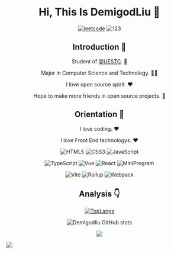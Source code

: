 
<div align=center>

<!-- <img alt="Demigodliu" src="https://github.com/demigodliu/demigodliu/blob/master/assets/avatar.png" width=100 /> -->

# Hi, This Is DemigodLiu :wave: 

<p>

[![leetcode](https://img.shields.io/badge/839-1e80ff?color=f3a43f&labelColor=000000&label=leetcode%20fans&logo=leetcode)](https://leetcode-cn.com/u/demigodliu/)
![123](https://komarev.com/ghpvc/?username=demigodliu)
  
</p> 

## Introduction :raised_hands:

Student of [@UESTC](https://github.com/uestcer). :school: 

Major in Computer Science and Technology. :man_technologist:

I love open source spirit. :heart:

Hope to make more friends in open source projects. :eyes:

## Orientation :dart:

I love coding. :heart:

I love Front End technologys. :heart:

<p>

![HTML5](https://img.shields.io/badge/-HTML5-red?logo=html5&logoColor=white)
![CSS3](https://img.shields.io/badge/-CSS3-blue?logo=css3&logoColor=white)
![JavaScript](https://img.shields.io/badge/-JavaScript-yellow?logo=javascript&logoColor=white)

</p>

<p>

![TypeScript](https://img.shields.io/badge/-TypeScript-blue?logo=typescript&logoColor=white)
![Vue](https://img.shields.io/badge/-Vue-34495e?logo=vue.js)
![React](https://img.shields.io/badge/-React-282c34?logo=react)
![MiniProgram](https://img.shields.io/badge/-MiniProgram-07c160?logo=wechat&logoColor=white)

</p>

<p>

![Vite](https://img.shields.io/badge/-Vite-646cff?logo=vite&logoColor=white)
![Rollup](https://img.shields.io/badge/-Rollup-ef3335?logo=rollup.js&logoColor=white)
![Webpack](https://img.shields.io/badge/-Webpack-1a6bac?logo=webpack)

</p>

## Analysis :point_down:

[![TopLangs](https://github-readme-stats.vercel.app/api/top-langs/?username=demigodliu&layout=compact)](https://github.com/demigodliu/github-readme-stats)

![Demigodliu GitHub stats](https://github-readme-stats.vercel.app/api?username=demigodliu&show_icons=true&bg_color=30,F0FF00,58CFFB&title_color=fff&text_color=fff)

![](https://github-profile-trophy.vercel.app/?username=demigodliu&theme=flat&column=7&margin-w=10)

</div>

![](https://hit.yhype.me/github/profile?user_id=30372735)
